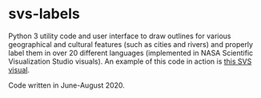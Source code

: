 # svs-labels
Python 3 utility code and user interface to draw outlines for various geographical and cultural features (such as cities and rivers) and properly label them in over 20 different languages (implemented in NASA Scientific Visualization Studio visuals). An example of this code in action is [this SVS visual](https://svs.gsfc.nasa.gov/4834).

Code written in June-August 2020.
